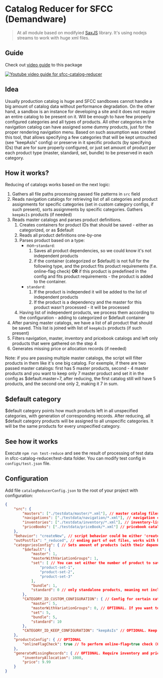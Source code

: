 # Catalog Reducer for SFCC (Demandware)

>At all module based on modifyied [SaxJS](https://www.npmjs.com/package/sax) library. It's using nodejs streams to work with huge xml files.

## Guide

Check out [video guide](http://www.youtube.com/watch?v=JMn834x89jo) to this package

[![Youtube video guide for sfcc-catalog-reducer](http://img.youtube.com/vi/JMn834x89jo/mqdefault.jpg)](http://www.youtube.com/watch?v=JMn834x89jo "sfcc-catalog-reducer: guide to npm package")

## Idea

Usually production catalog is huge and SFCC sandboxes cannot handle a big amount of catalog data without performance degradation. On the other hand, a sandbox is an instance for developing a site and it does not require an entire catalog to be present on it. 
Will be enough to have few properly configured categories and all types of products. All other categories in the navigation catalog can have assigned some dummy products, just for the proper rendering navigation menu. Based on such assumption was created this tool, that allows specifying a few categories that will be kept untouched (see "keepAsIs" config) or preserve in it specific products (by specifying IDs) that are for sure properly configured, or just set amount of product per each product type (master, standard, set, bundle) to be preserved in each category.

## How it works?

Reducing of catalogs works based on the next logic:
1. Gathers all file paths processing passed file patterns in `src` field
2. Reads navigation catalogs for retrieving list of all categories and product assignments for specific categories (set in custom category configs, if such present), sorts assignments by specific categories. Gathers `keepAsIs` products (if needed)
3. Reads master catalogs and parses product definitions.
    1. Creates containers for product IDs that should be saved - either as categorized, or as $default
    2. Reads all product definitions one-by-one
    3. Parses product based on a type:
        - non-`standard`: 
            1. Saves all product dependencies, so we could know it's not independent products
            2. if the container (categorized or $default) is not full for the following type, and the product fits product requirements (f.e. online-flag check) **OR** if this product is predefined in the config and fits product requirements - the product is added to the container.
        - `standard`: 
            1. If the product is independed it will be added to the list of independent products
            2. If the product is a dependency and the master for this product wasn't processed - it will be processed
    4. Having list of independent products, we process them according to the configuration - adding to categorized or $default container
4. After parsing master catalogs, we have a list of all product that should be saved. This list is joined with list of `keepAsIs` products (if such present)
5. Filters navigation, master, inventory and pricebook catalogs and left only products that were gathered on the step 4
6. Generates missing price or allocation records (if needed)

Note: if you are passing multiple master catalogs, the script will filter products in them like it's one big catalog.
For exemple, if there are two passed master catalogs: first has 5 master products, second - 4 master products
and you want to keep only 7 master product and set it in the config as $default.master=7,
after reducing, the first catalog still will have 5 products, and the second one only 2, making it 7 in sum.

## $default category

$default category points how much products left in all unspecified categories, with generation of corresponding records.
After reducing, all $default category products will be assigned to all unspecific categories.
It will be the same products for every unspecified category.

## See how it works

Execute `npm run test-reduce` and see the result of processing of test data in sfcc-catalog-reducer/test-data folder.
You can modify test config in `configs/test.json` file.

## Configuration

Add file `catalogReducerConfig.json` to the root of your project with configuration:

```json
{
    "src": {
        "masters": ["./testdata/master/*.xml"], // master catalog files
        "navigations": ["./testdata/navigation/*.xml"], // navigation catalog
        "inventories": ["./testdata/inventory/*.xml"], // inventory-list catalogs (OPTIONAL)
        "priceBooks": ["./testdata/priceBook/*.xml"] // pricebook catalogs (OPTIONAL)
    },
    "behavior": "createNew", // script behavior could be either 'createNew' or 'updateExisting' (OPTIONAL, createNew by default)
    "outPostfix": "_reduced", // ending part of out files, works with behavior=createNew (OPTIONAL, _reduced by default)
    "categoriesConfig": { // Sets amount of products (with their dependencies) should to keep after reducing for every type
        "$default": {
            "master": 1,
            "masterWithVariationGroups": 1,
            "set": [ // You can set either the number of product to save, or an array of predefined products.
                "product-set-1",
                "product-set-2",
                "product-set-3"
            ],
            "bundle": 1,
            "standard": 0 // only standalone products, meaning not including dependencies from master, set or bundle
        },
        "CATEGORY_ID_CUSTOM_CONFIGURATION": { // Config for certain category (OPTIONAL)
            "master": 5,
            "masterWithVariationGroups": 0, // OPTIONAL. If you want to set 0 for some type, you could just remove the field
            "set": 5,
            "bundle": 5,
            "standard": 10
        },
        "CATEGORY_ID_KEEP_CONFIGURATION": "keepAsIs" // OPTIONAL. Keep all data for every product assigned to this category
    },
    "productsConfig": { // OPTIONAL
        "onlineFlagCheck": true // To perform online-flag=true check (OPTIONAL, true by default)
    },
    "generateMissingRecords": { // OPTIONAL. Require inventory and pricebook catalogs with at least one record
        "inventoryAllocation": 1000,
        "price": 9.99
    }
}
```
